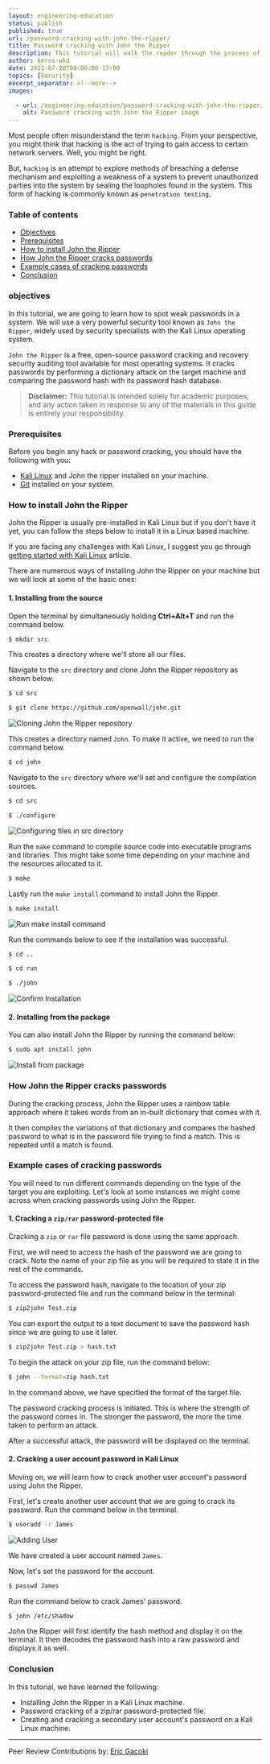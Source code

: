 ```yaml
---
layout: engineering-education
status: publish
published: true
url: /password-cracking-with-john-the-ripper/
title: Password cracking with John the Ripper
description: This tutorial will walk the reader through the process of using John the Ripper to crack passwords with Kali Linux. John the Ripper is a free, open-source password cracking and recovery security auditing tool available for most operating systems.
author: koros-wkd
date: 2021-07-28T00:00:00-17:00
topics: [Security]
excerpt_separator: <!--more-->
images:

  - url: /engineering-education/password-cracking-with-john-the-ripper/hero.jpg
    alt: Password cracking with John the Ripper image
---
```


Most people often misunderstand the term `hacking`. From your perspective, you might think that hacking is the act of trying to gain access to certain network servers. Well, you might be right.
<!--more-->
But, `hacking` is an attempt to explore methods of breaching a defense mechanism and exploiting a weakness of a system to prevent unauthorized parties into the system by sealing the loopholes found in the system. This form of hacking is commonly known as `penetration testing`.

### Table of contents
- [Objectives](#objectives)
- [Prerequisites](#prerequisites)
- [How to install John the Ripper](#how-to-install-john-the-ripper)
- [How John the Ripper cracks passwords](#how-john-the-ripper-cracks-passwords)
- [Example cases of cracking passwords](#example-cases-of-cracking-passwords)
- [Conclusion](#conclusion)

### objectives
In this tutorial, we are going to learn how to spot weak passwords in a system. We will use a very powerful security tool known as `John the Ripper`, widely used by security specialists with the Kali Linux operating system.

`John the Ripper` is a free, open-source password cracking and recovery security auditing tool available for most operating systems.
It cracks passwords by performing a dictionary attack on the target machine and comparing the password hash with its password hash database.

> **Disclaimer:** This tutorial is intended solely for academic purposes, and any action taken in response to any of the materials in this guide is entirely your responsibility.

### Prerequisites
Before you begin any hack or password cracking, you should have the following with you:

- [Kali Linux](https://www.section.io/engineering-education/getting-started-with-kali-linux/) and John the ripper installed on your machine.
- [Git](https://git-scm.com/downloads) installed on your system. 

### How to install John the Ripper
John the Ripper is usually pre-installed in Kali Linux but if you don't have it yet, you can follow the steps below to install it in a Linux based machine.

If you are facing any challenges with Kali Linux, I suggest you go through [getting started with Kali Linux](https://www.section.io/engineering-education/getting-started-with-kali-linux/) article.

There are numerous ways of installing John the Ripper on your machine but we will look at some of the basic ones:

#### 1. Installing from the source
Open the terminal by simultaneously holding **Ctrl+Alt+T** and run the command below.

```bash
$ mkdir src
```
This creates a directory where we'll store all our files.

Navigate to the `src` directory and clone John the Ripper repository as shown below.

```bash
$ cd src
```
```bash
$ git clone https://github.com/openwall/john.git
```

![Cloning John the Ripper repository](/engineering-education/password-cracking-with-john-the-ripper/clone.png)

This creates a directory named `John`. To make it active, we need to run the command below.

```bash
$ cd john
```
Navigate to the `src` directory where we'll set and configure the compilation sources.
```bash
$ cd src
```
```bash
$ ./configure
```
![Configuring files in src directory](/engineering-education/password-cracking-with-john-the-ripper/configure.png)

Run the `make` command to compile source code into executable programs and libraries. This might take some time depending on your machine and the resources allocated to it.

```bash
$ make
```
Lastly run the `make install` command to install John the Ripper.

```bash
$ make install
```
![Run make install command](/engineering-education/password-cracking-with-john-the-ripper/make_install.png)

Run the commands below to see if the installation was successful.
```bash
$ cd ..
```
```bash
$ cd run
```
```bash
$ ./john
```
![Confirm Installation](/engineering-education/password-cracking-with-john-the-ripper/run.png)

#### 2. Installing from the package
You can also install John the Ripper by running the command below:

```bash
$ sudo apt install john
```

![Install from package](/engineering-education/password-cracking-with-john-the-ripper/installing.png)

### How John the Ripper cracks passwords
During the cracking process, John the Ripper uses a rainbow table approach where it takes words from an in-built dictionary that comes with it.

It then compiles the variations of that dictionary and compares the hashed password to what is in the password file trying to find a match. This is repeated until a match is found.

### Example cases of cracking passwords
You will need to run different commands depending on the type of the target you are exploiting.
Let's look at some instances we might come across when cracking passwords using John the Ripper.

#### 1. Cracking a `zip/rar` password-protected file

Cracking a `zip` or `rar` file password is done using the same approach.

First, we will need to access the hash of the password we are going to crack.
Note the name of your zip file as you will be required to state it in the rest of the commands.

To access the password hash, navigate to the location of your zip password-protected file and run the command below in the terminal:
```bash
$ zip2john Test.zip
```

You can export the output to a text document to save the password hash since we are going to use it later.
```bash
$ zip2john Test.zip > hash.txt 
```

To begin the attack on your zip file, run the command below:
```bash
$ john --format=zip hash.txt
```

In the command above, we have specified the format of the target file.

The password cracking process is initiated. This is where the strength of the password comes in. The stronger the password, the more the time taken to perform an attack.

After a successful attack, the password will be displayed on the terminal.

#### 2. Cracking a user account password in Kali Linux

Moving on, we will learn how to crack another user account's password using John the Ripper.

First, let's create another user account that we are going to crack its password.
Run the command below in the terminal.
```bash
$ useradd -r James
```
![Adding User](/engineering-education/password-cracking-with-john-the-ripper/user_add.png)

We have created a user account named `James`.

Now, let's set the password for the account.
```bash
$ passwd James
```

Run the command below to crack James' password.
```bash
$ john /etc/shadow
```

John the Ripper will first identify the hash method and display it on the terminal. It then decodes the password hash into a raw password and displays it as well.

### Conclusion
In this tutorial, we have learned the following:
 - Installing John the Ripper in a Kali Linux machine.
 - Password cracking of a zip/rar password-protected file.
 - Creating and cracking a secondary user account's password on a Kali Linux machine.

---
Peer Review Contributions by: [Eric Gacoki](/engineering-education/authors/eric-gacoki/)

